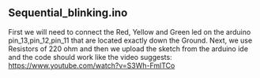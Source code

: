 Sequential_blinking.ino
--------

First we will need to connect the Red, Yellow and Green led on the arduino pin_13,pin_12,pin_11 that are located exactly down the Ground. Next, we use Resistors of 220 ohm and  then we upload the sketch from the arduino ide and the code should work like the video suggests: https://www.youtube.com/watch?v=S3Wh-FmlTCo
